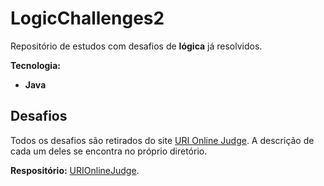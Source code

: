 # LogicChallenges2

Repositório de estudos com desafios de **lógica** já resolvidos.

**Tecnologia:**

* **Java**

## Desafios

Todos os desafios são retirados do site [URI Online Judge](https://www.urionlinejudge.com.br/). A descrição de cada um deles se encontra no próprio diretório.

**Respositório:** [URIOnlineJudge](https://github.com/JesseLopesDev/LogicChallenges2/tree/master/URIOnlineJudge/src).

